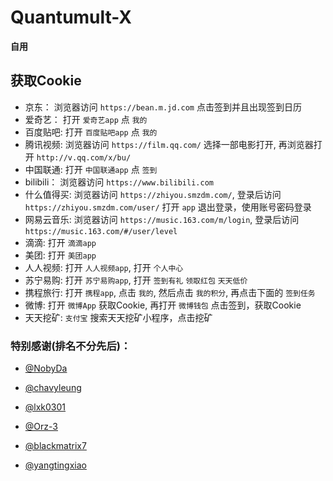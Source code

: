 # Quantumult-X 

**自用**

## 获取Cookie
* 京东： 浏览器访问 `https://bean.m.jd.com` 点击签到并且出现签到日历
* 爱奇艺： 打开 `爱奇艺app` 点 `我的`
* 百度贴吧: 打开 `百度贴吧app` 点 `我的`
* 腾讯视频: 浏览器访问 `https://film.qq.com/` 选择一部电影打开, 再浏览器打开 `http://v.qq.com/x/bu/`
* 中国联通: 打开 `中国联通app` 点 `签到`
* bilibili： 浏览器访问 `https://www.bilibili.com`
* 什么值得买: 
    浏览器访问 `https://zhiyou.smzdm.com/`, 登录后访问`https://zhiyou.smzdm.com/user/`
    打开 `app` 退出登录，使用账号密码登录
* 网易云音乐: 浏览器访问 `https://music.163.com/m/login`, 登录后访问 `https://music.163.com/#/user/level`
* 滴滴: 打开 `滴滴app`
* 美团: 打开 `美团app`
* 人人视频: 打开 `人人视频app`, 打开 `个人中心`
* 苏宁易购: 打开 `苏宁易购app`, 打开 `签到有礼` `领取红包` `天天低价` 
* 携程旅行: 打开 `携程app`, 点击 `我的`, 然后点击 `我的积分`, 再点击下面的 `签到任务` 
* 微博: 打开 `微博App` 获取Cookie, 再打开 `微博钱包` 点击签到，获取Cookie
* 天天挖矿: `支付宝` 搜索天天挖矿小程序，点击挖矿
### 特别感谢(排名不分先后)：
* [@NobyDa](https://github.com/NobyDa)

* [@chavyleung](https://github.com/chavyleung)

* [@lxk0301](https://github.com/lxk0301)

* [@Orz-3](https://github.com/Orz-3)

* [@blackmatrix7](https://github.com/blackmatrix7)

* [@yangtingxiao](https://github.com/yangtingxiao)

